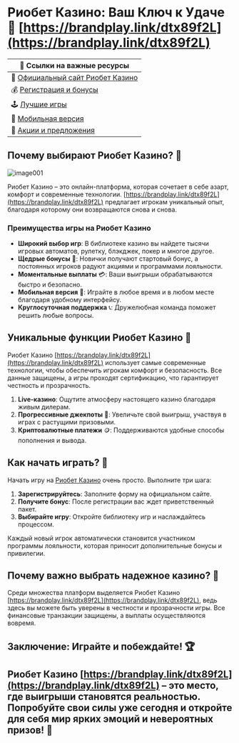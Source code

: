 # Риобет Казино: Ваш Ключ к Удаче 🎰 [https://brandplay.link/dtx89f2L](https://brandplay.link/dtx89f2L)

| 🔗 **Ссылки на важные ресурсы** |  
|---------------------------------|  
| 🎲 [Официальный сайт Риобет Казино](https://brandplay.link/dtx89f2L) |  
| 💰 [Регистрация и бонусы](https://brandplay.link/dtx89f2L) |  
| 🕹️ [Лучшие игры](https://brandplay.link/dtx89f2L) |  
| 📱 [Мобильная версия](https://brandplay.link/dtx89f2L) |  
| 🎁 [Акции и предложения](https://brandplay.link/dtx89f2L) |  

## Почему выбирают Риобет Казино? 🌟
![image001](https://github.com/user-attachments/assets/270a7b06-e6c8-48e0-9e5c-1c8845b4f550)

Риобет Казино – это онлайн-платформа, которая сочетает в себе азарт, комфорт и современные технологии. [https://brandplay.link/dtx89f2L](https://brandplay.link/dtx89f2L) предлагает игрокам уникальный опыт, благодаря которому они возвращаются снова и снова.

### Преимущества игры на Риобет Казино

- **Широкий выбор игр**: В библиотеке казино вы найдете тысячи игровых автоматов, рулетку, блэкджек, покер и многое другое.  
- **Щедрые бонусы** 🎁: Новички получают стартовый бонус, а постоянных игроков радуют акциями и программами лояльности.  
- **Моментальные выплаты** 💳: Ваши выигрыши обрабатываются быстро и безопасно.  
- **Мобильная версия** 📱: Играйте в любое время и в любом месте благодаря удобному интерфейсу.  
- **Круглосуточная поддержка** 📞: Дружелюбная команда поможет решить любые вопросы.  

## Уникальные функции Риобет Казино 🎰

Риобет Казино [https://brandplay.link/dtx89f2L](https://brandplay.link/dtx89f2L) использует самые современные технологии, чтобы обеспечить игрокам комфорт и безопасность. Все данные защищены, а игры проходят сертификацию, что гарантирует честность и прозрачность.  

1. **Live-казино**: Ощутите атмосферу настоящего казино благодаря живым дилерам.  
2. **Прогрессивные джекпоты** 💎: Увеличьте свой выигрыш, участвуя в играх с растущими призовыми.  
3. **Криптовалютные платежи** 🪙: Поддерживаются удобные способы пополнения и вывода.  

## Как начать играть? 🚀

Начать игру на [Риобет Казино](https://brandplay.link/dtx89f2L) очень просто. Выполните три шага:  
1. **Зарегистрируйтесь**: Заполните форму на официальном сайте.  
2. **Получите бонус**: После регистрации вас ждет приветственный пакет.  
3. **Выбирайте игру**: Откройте библиотеку игр и наслаждайтесь процессом.  

Каждый новый игрок автоматически становится участником программы лояльности, которая приносит дополнительные бонусы и привилегии.  

## Почему важно выбрать надежное казино? 🎯

Среди множества платформ выделяется Риобет Казино [https://brandplay.link/dtx89f2L](https://brandplay.link/dtx89f2L), ведь здесь вы можете быть уверены в честности и прозрачности игры. Все финансовые транзакции защищены, а выплаты осуществляются вовремя.  

## Заключение: Играйте и побеждайте! 🏆

Риобет Казино [https://brandplay.link/dtx89f2L](https://brandplay.link/dtx89f2L) – это место, где выигрыши становятся реальностью. Попробуйте свои силы уже сегодня и откройте для себя мир ярких эмоций и невероятных призов! 🎉  
---

